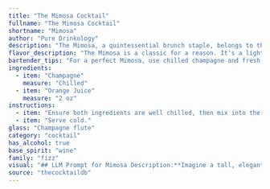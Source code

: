 ```yaml
---
title: "The Mimosa Cocktail"
fullname: "The Mimosa Cocktail"
shortname: "Mimosa"
author: "Pure Drinkology"
description: "The Mimosa, a quintessential brunch staple, belongs to the **Fizz family**, characterized by the combination of sparkling wine and a citrus juice.  Its origins trace back to the late 19th century, likely originating in France, where it was initially called Buck's Fizz. "
flavor_description: "The Mimosa is a classic for a reason. It's a light and refreshing cocktail with a vibrant citrus flavor. The champagne provides a delicate effervescence and dry, yeasty notes, while the orange juice adds a burst of sweetness and tang. The combination is perfectly balanced, making it an ideal brunch or celebratory drink.  "
bartender_tips: "For a perfect Mimosa, use chilled champagne and fresh-squeezed orange juice.  A 1:1 ratio is classic, but adjust to your taste.  Gently pour the juice into the champagne to avoid excessive foaming.  Don't overfill the glass, leaving room for a garnish of orange peel or a fresh raspberry. "
ingredients:
  - item: "Champagne"
    measure: "Chilled"
  - item: "Orange Juice"
    measure: "2 oz"
instructions:
  - item: "Ensure both ingredients are well chilled, then mix into the glass."
  - item: "Serve cold."
glass: "Champagne flute"
category: "cocktail"
has_alcohol: true
base_spirit: "wine"
family: "fizz"
visual: "## LLM Prompt for Mimosa Description:**Imagine a tall, elegant champagne flute filled to the brim with a vibrant, effervescent concoction.  Describe the visual elements of this classic cocktail:*** **What color is the drink?**  Is it a pale, golden yellow, or a more vibrant, almost orange hue?* **How does the light interact with the drink?**  Does it sparkle and shimmer, reflecting the light in a myriad of tiny bubbles?* **What about the bubbles themselves?**  Are they fine and delicate, creating a constant stream of upward movement, or are they larger and more pronounced?* **Are there any layers or gradients in the drink?**  Does the orange juice blend seamlessly with the champagne, or are there distinct layers of color?* **What about the rim of the glass?**  Is it adorned with a sugared rim, or is it plain?* **What other visual details contribute to the overall impression of this drink?**  Is it a refreshing, summery delight, or does it exude a sophisticated, celebratory vibe?**Your goal is to paint a vivid picture of the Mimosa through words, capturing its essence and inviting the reader to imagine its delightful appearance.** "
source: "thecocktaildb"
---
```


